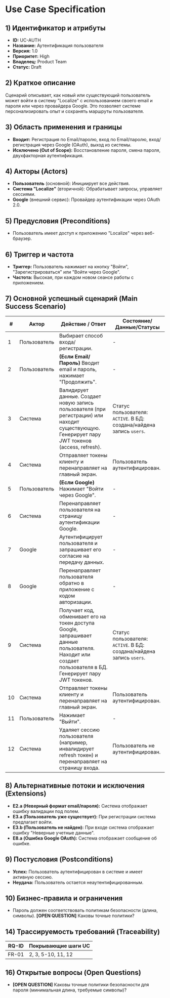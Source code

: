 # Use Case Specification

## 1) Идентификатор и атрибуты
- **ID:** UC-AUTH
- **Название:** Аутентификация пользователя
- **Версия:** 1.0
- **Приоритет:** High
- **Владелец:** Product Team
- **Статус:** Draft

## 2) Краткое описание
Сценарий описывает, как новый или существующий пользователь может войти в систему "Localize" с использованием своего email и пароля или через провайдера Google. Это позволяет системе персонализировать опыт и сохранять маршруты пользователя.

## 3) Область применения и границы
- **Входит:** Регистрация по Email/паролю, вход по Email/паролю, вход/регистрация через Google (OAuth), выход из системы.
- **Исключено (Out of Scope):** Восстановление пароля, смена пароля, двухфакторная аутентификация.

## 4) Акторы (Actors)
- **Пользователь** (основной): Инициирует все действия.
- **Система "Localize"** (вторичной): Обрабатывает запросы, управляет сессиями.
- **Google** (внешний сервис): Провайдер аутентификации через OAuth 2.0.

## 5) Предусловия (Preconditions)
- Пользователь имеет доступ к приложению "Localize" через веб-браузер.

## 6) Триггер и частота
- **Триггер:** Пользователь нажимает на кнопку "Войти", "Зарегистрироваться" или "Войти через Google".
- **Частота:** Высокая, при каждом новом сеансе работы с приложением.

## 7) Основной успешный сценарий (Main Success Scenario)

| # | Актор | Действие / Ответ | Состояние/Данные/Статусы |
|---|---|---|---|
| 1 | Пользователь | Выбирает способ входа/регистрации. | - |
| 2 | Пользователь | **(Если Email/Пароль)** Вводит email и пароль, нажимает "Продолжить". | - |
| 3 | Система | Валидирует данные. Создает новую запись пользователя (при регистрации) или находит существующую. Генерирует пару JWT токенов (access, refresh). | Статус пользователя: `ACTIVE`. В БД: создана/найдена запись `users`. |
| 4 | Система | Отправляет токены клиенту и перенаправляет на главный экран. | Пользователь аутентифицирован. |
| 5 | Пользователь | **(Если Google)** Нажимает "Войти через Google". | - |
| 6 | Система | Перенаправляет пользователя на страницу аутентификации Google. | - |
| 7 | Google | Аутентифицирует пользователя и запрашивает его согласие на передачу данных. | - |
| 8 | Google | Перенаправляет пользователя обратно в приложение с кодом авторизации. | - |
| 9 | Система | Получает код, обменивает его на токен доступа Google, запрашивает данные пользователя. Находит или создает пользователя в БД. Генерирует пару JWT токенов. | Статус пользователя: `ACTIVE`. В БД: создана/найдена запись `users`. |
| 10| Система | Отправляет токены клиенту и перенаправляет на главный экран. | Пользователь аутентифицирован. |
| 11| Пользователь | Нажимает "Выйти". | - |
| 12| Система | Удаляет сессию пользователя (например, инвалидирует refresh токен) и перенаправляет на страницу входа. | Пользователь не аутентифицирован. |

## 8) Альтернативные потоки и исключения (Extensions)
- **E2.a (Неверный формат email/пароля):** Система отображает ошибку валидации под полем.
- **E3.a (Пользователь уже существует):** При регистрации система предлагает войти.
- **E3.b (Пользователь не найден):** При входе система отображает ошибку "Неверные учетные данные".
- **E8.a (Ошибка Google OAuth):** Система отображает сообщение об ошибке.

## 9) Постусловия (Postconditions)
- **Успех:** Пользователь аутентифицирован в системе и имеет активную сессию.
- **Неудача:** Пользователь остается неаутентифицированным.

## 10) Бизнес-правила и ограничения
- Пароль должен соответствовать политикам безопасности (длина, символы). **[OPEN QUESTION]** Каковы точные политики?

## 14) Трассируемость требований (Traceability)
| RQ-ID | Покрывающие шаги UC |
|---|---|
| FR-01 | 2, 3, 5-10, 11, 12 |

## 16) Открытые вопросы (Open Questions)
- **[OPEN QUESTION]** Каковы точные политики безопасности для пароля (минимальная длина, требуемые символы)?